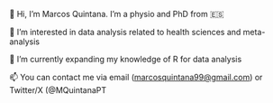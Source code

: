 👋 Hi, I’m Marcos Quintana. I’m a physio and PhD from 🇪🇸

👀 I’m interested in data analysis related to health sciences and meta-analysis

🌱 I’m currently expanding my knowledge of R for data analysis

📫 You can contact me via email (marcosquintana99@gmail.com) or Twitter/X (@MQuintanaPT
<!---
MarcosQuintanaPT/MarcosQuintanaPT is a ✨ special ✨ repository because its `README.md` (this file) appears on your GitHub profile.
You can click the Preview link to take a look at your changes.
---
